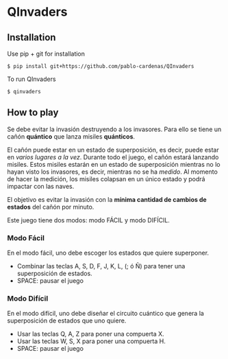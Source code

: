 # QInvaders

## Installation

Use pip + git for installation 

```
$ pip install git+https://github.com/pablo-cardenas/QInvaders
```

To run QInvaders 

```
$ qinvaders
```

## How to play

Se debe evitar la invasión destruyendo a los invasores.
Para ello se tiene un cañón **quántico**  que lanza misiles **quánticos**.

El cañón puede estar en un estado de superposición, es decir, puede estar en *varios lugares a la vez*.
Durante todo el juego, el cañón estará lanzando misiles.
Estos misiles estarán en un estado de superposición mientras no lo hayan visto los invasores, es decir, mientras no se ha *medido*.
Al momento de hacer la medición, los misiles colapsan en un único estado y podrá impactar con las naves.

El objetivo es evitar la invasión con la **mínima cantidad de cambios de estados** del cañón por minuto.

Este juego tiene dos modos: modo FÁCIL y modo DIFÍCIL.

### Modo Fácil

En el modo fácil, uno debe escoger los estados que quiere superponer.

  * Combinar las teclas A, S, D, F,  J, K, L, (; ó Ñ) para tener una superposición de estados.
  * SPACE: pausar el juego

### Modo Difícil

En el modo difícil, uno debe diseñar el circuito cuántico  que genera la superposición de estados que uno quiere.

  * Usar las teclas Q, A, Z para poner una compuerta X.
  * Usar las teclas W, S, X para poner una compuerta H.
  * SPACE: pausar el juego
